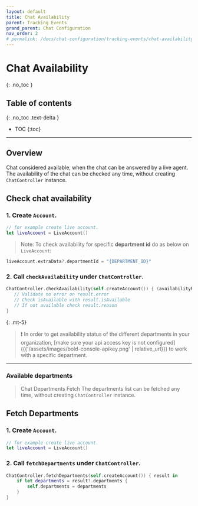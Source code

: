 ```yaml
---
layout: default
title: Chat Availability
parent: Tracking Events
grand_parent: Chat Configuration
nav_order: 2
# permalink: /docs/chat-configuration/tracking-events/chat-availability
---
```


# Chat Availability
{: .no_toc }

## Table of contents
{: .no_toc .text-delta }

- TOC
{:toc}

---

## Overview
Chat considered available, when the chat can be answered by a live agent.
The availability of the chat can be checked any time, without creating `ChatController` instance.

## Check chat availability

### 1. Create `Account`.

```swift
// for example create live account.
let liveAccount = LiveAccount()
```

>Note: To check availability for specific **department id** do as below on `LiveAccount`:
 
```swift
liveAccount.extraData?.departmentId = "{DEPARTMENT_ID}"
```

### 2. Call `checkAvailability` under `ChatController`.
```swift
ChatController.checkAvailability(self.createAccount()) { (availabilityResult) in
   // Validate no error on result.error
   // Check isAvailable with result.isAvailable
   // If not available check result.reason
}
```

{: .mt-5}
> ❗ In order to get availability status of the different departments in your organization, [make sure your api access key is not configured]({{'/assets/images/bold-console-apikey.png' | relative_url}}) to work with a specific department.

---

### Available departments

>Chat Departments Fetch
The departments list can be fetched any time, without creating `ChatController` instance.

## Fetch Departments

### 1. Create `Account`.

```swift
// for example create live account.
let liveAccount = LiveAccount()
```

### 2. Call `fetchDepartments` under `ChatController`.
```swift
ChatController.fetchDepartments(self.createAccount()) { result in
    if let departments = result?.departments {
        self.departments = departments
    }
}
```